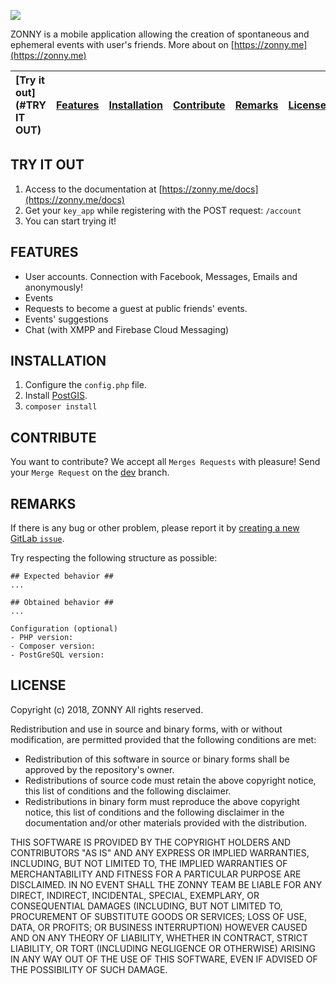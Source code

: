 ![](https://cdn.pbrd.co/images/Hp02HzE.png)

ZONNY is a mobile application allowing the creation of spontaneous and ephemeral events with user's friends. More about on [https://zonny.me](https://zonny.me)

| [Try it out](#TRY IT OUT) | [Features](#FEATURES) | [Installation](#INSTALLATION) | [Contribute](#CONTRIBUTE) | [Remarks](#REMARKS) | [License](#LICENSE) |
| :----------- | :------: | ------------: | :----------- | :------: | ------------: |

## TRY IT OUT
 1. Access to the documentation at [https://zonny.me/docs](https://zonny.me/docs)
 2. Get your `key_app` while registering with the POST request: `/account`
 3. You can start trying it!


## FEATURES

- User accounts. Connection with Facebook, Messages, Emails and anonymously!
- Events
- Requests to become a guest at public friends' events.
- Events' suggestions
- Chat (with XMPP and Firebase Cloud Messaging)

## INSTALLATION

 1. Configure the `config.php` file. 
 2. Install [PostGIS](https://postgis.net/).
 3. ```composer install```


## CONTRIBUTE

You want to contribute? We accept all `Merges Requests` with pleasure!
Send your `Merge Request` on the [dev](https://gitlab.com/baudev/ZONNY_API/tree/master/dev) branch.

## REMARKS

If there is any bug or other problem, please report it by [creating a new GitLab `issue`](https://gitlab.com/baudev/ZONNY_API/issues/new).

Try respecting the following structure as possible:

```
## Expected behavior ##
...

## Obtained behavior ##
...

Configuration (optional)
- PHP version:
- Composer version: 
- PostGreSQL version:
```

## LICENSE

Copyright (c) 2018, ZONNY
All rights reserved. 

Redistribution and use in source and binary forms, with or without modification, are permitted provided that the following conditions are met: 
* Redistribution of this software in source or binary forms shall be approved by the repository's owner.
* Redistributions of source code must retain the above copyright notice, this list of conditions and the following disclaimer. 
* Redistributions in binary form must reproduce the above copyright notice, this list of conditions and the following disclaimer in the documentation and/or other materials provided with the distribution.

THIS SOFTWARE IS PROVIDED BY THE COPYRIGHT HOLDERS AND CONTRIBUTORS "AS IS" AND ANY EXPRESS OR IMPLIED WARRANTIES, INCLUDING, BUT NOT LIMITED TO, THE IMPLIED WARRANTIES OF MERCHANTABILITY AND FITNESS FOR A PARTICULAR PURPOSE ARE DISCLAIMED. IN NO EVENT SHALL THE ZONNY TEAM BE LIABLE FOR ANY DIRECT, INDIRECT, INCIDENTAL, SPECIAL, EXEMPLARY, OR CONSEQUENTIAL DAMAGES (INCLUDING, BUT NOT LIMITED TO, PROCUREMENT OF SUBSTITUTE GOODS OR SERVICES; LOSS OF USE, DATA, OR PROFITS; OR BUSINESS INTERRUPTION) HOWEVER CAUSED AND ON ANY THEORY OF LIABILITY, WHETHER IN CONTRACT, STRICT LIABILITY, OR TORT (INCLUDING NEGLIGENCE OR OTHERWISE) ARISING IN ANY WAY OUT OF THE USE OF THIS SOFTWARE, EVEN IF ADVISED OF THE POSSIBILITY OF SUCH DAMAGE. 